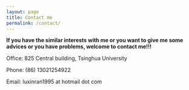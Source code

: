 ```yaml
---
layout: page
title: Contact me
permalink: /contact/
---
```


**If you have the similar interests with me or you want to give me some advices or you have problems, welcome to contact me!!!**

Office: 825 Central building, Tsinghua University

Phone: (86) 13021254922

Email: luxinran1995 at hotmail dot com

